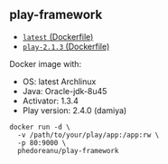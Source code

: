 ## play-framework

* [`latest` (Dockerfile)](https://github.com/phedoreanu/play-framework/blob/master/Dockerfile)
* [`play-2.1.3` (Dockerfile)](https://github.com/phedoreanu/play-framework/blob/play-2.1.3/Dockerfile)

Docker image with:
* OS: latest Archlinux
* Java: Oracle-jdk-8u45
* Activator: 1.3.4
* Play version: 2.4.0 (damiya)

```
docker run -d \
  -v /path/to/your/play/app:/app:rw \
  -p 80:9000 \
  phedoreanu/play-framework
```
